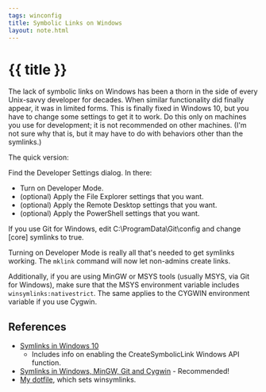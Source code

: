 ```yaml
---
tags: winconfig
title: Symbolic Links on Windows
layout: note.html
---
```

# {{ title }}
The lack of symbolic links on Windows has been a thorn in the side of every Unix-savvy developer for decades. When similar functionality did finally appear, it was in limited forms. This is finally fixed in Windows 10, but you have to change some settings to get it to work. Do this only on machines you use for development; it is not recommended on other machines. (I'm not sure why that is, but it may have to do with behaviors other than the symlinks.)

The quick version:

Find the Developer Settings dialog. In there:
- Turn on Developer Mode.
- (optional) Apply the File Explorer settings that you want.
- (optional) Apply the Remote Desktop settings that you want.
- (optional) Apply the PowerShell settings that you want.

If you use Git for Windows, edit C:\ProgramData\Git\config and change [core] symlinks to true.

Turning on Developer Mode is really all that's needed to get symlinks working. The ``mklink`` command will now let non-admins create links.

Additionally, if you are using MinGW or MSYS tools (usually MSYS, via Git for Windows), make sure that the MSYS environment variable includes ``winsymlinks:nativestrict``. The same applies to the CYGWIN environment variable if you use Cygwin.

## References

- [Symlinks in Windows 10](https://blogs.windows.com/windowsdeveloper/2016/12/02/symlinks-windows-10/)
    - Includes info on enabling the CreateSymbolicLink Windows API function.
- [Symlinks in Windows, MinGW, Git and Cygwin](https://www.joshkel.com/2018/01/18/symlinks-in-windows/) - Recommended!
- [My dotfile](https://github.com/dwmuller/dotfiles/blob/main/shell/external.sh), which sets winsymlinks.
